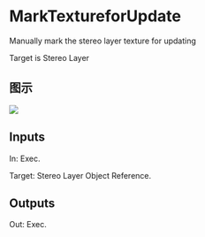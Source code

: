 # MarkTextureforUpdate

Manually mark the stereo layer texture for updating

Target is Stereo Layer

## 图示

![]($-20221218-18274757.png)

## Inputs

In: Exec.

Target: Stereo Layer Object Reference.  

## Outputs

Out: Exec.

